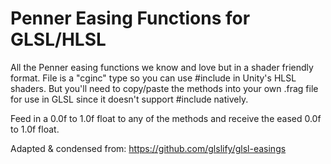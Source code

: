 # Penner Easing Functions for GLSL/HLSL

All the Penner easing functions we know and love but in a shader friendly format. File is a "cginc" type so you can use #include in Unity's HLSL shaders. But you'll need to copy/paste the methods into your own .frag file for use in GLSL since it doesn't support #include natively.

Feed in a 0.0f to 1.0f float to any of the methods and receive the eased 0.0f to 1.0f float.

Adapted & condensed from: https://github.com/glslify/glsl-easings